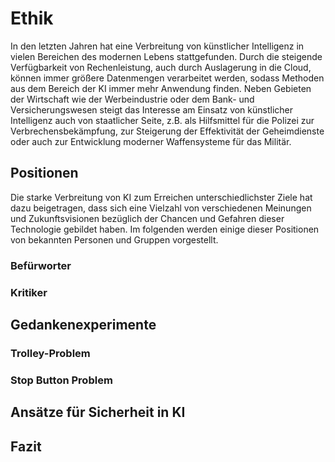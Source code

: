 # Ethik

In den letzten Jahren hat eine Verbreitung von künstlicher Intelligenz in vielen Bereichen des modernen Lebens stattgefunden. Durch die steigende Verfügbarkeit von Rechenleistung, auch durch Auslagerung in die Cloud, können immer größere Datenmengen verarbeitet werden, sodass Methoden aus dem Bereich der KI immer mehr Anwendung finden. Neben Gebieten der Wirtschaft wie der Werbeindustrie oder dem Bank- und Versicherungswesen steigt das Interesse am Einsatz von künstlicher Intelligenz auch von staatlicher Seite, z.B. als Hilfsmittel für die Polizei zur Verbrechensbekämpfung, zur Steigerung der Effektivität der Geheimdienste oder auch zur Entwicklung moderner Waffensysteme für das Militär.

## Positionen

Die starke Verbreitung von KI zum Erreichen unterschiedlichster Ziele hat dazu beigetragen, dass sich eine Vielzahl von verschiedenen Meinungen und Zukunftsvisionen bezüglich der Chancen und Gefahren dieser Technologie gebildet haben. Im folgenden werden einige dieser Positionen von bekannten Personen und Gruppen vorgestellt.

### Befürworter


### Kritiker

## Gedankenexperimente

### Trolley-Problem

### Stop Button Problem

## Ansätze für Sicherheit in KI

## Fazit
